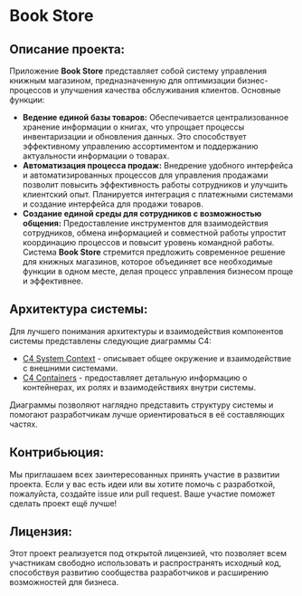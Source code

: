 # Book Store
## Описание проекта:
Приложение **Book Store** представляет собой систему управления книжным магазином, предназначенную для оптимизации бизнес-процессов и улучшения качества обслуживания клиентов. Основные функции: 

-   **Ведение единой базы товаров:** Обеспечивается централизованное хранение информации о книгах, что упрощает процессы инвентаризации и обновления данных. Это способствует эффективному управлению ассортиментом и поддержанию актуальности информации о товарах.
-   **Автоматизация процесса продаж:** Внедрение удобного интерфейса и автоматизированных процессов для управления продажами позволит повысить эффективность работы сотрудников и улучшить клиентский опыт. Планируется интеграция с платежными системами и создание интерфейса для продажи товаров.
-   **Создание единой среды для сотрудников с возможностью общения:** Предоставление инструментов для взаимодействия сотрудников, обмена информацией и совместной работы упростит координацию процессов и повысит уровень командной работы.
Система **Book Store** стремится предложить современное решение для книжных магазинов, которое объединяет все необходимые функции в одном месте, делая процесс управления бизнесом проще и эффективнее.

## Архитектура системы:

Для лучшего понимания архитектуры и взаимодействия компонентов системы представлены следующие диаграммы C4:

-   [C4 System Context](https://drive.google.com/file/d/1eWT1VqoJk6j3P1IPmjgluteo-NCxvIco/view?usp=drive_link) - описывает общее окружение и взаимодействие с внешними системами.
-   [C4 Containers](https://drive.google.com/file/d/1ahxoLa7E64qFKN7YFCCdXhF3Lh8EqfPt/view?usp=drive_link) - предоставляет детальную информацию о контейнерах, их ролях и взаимодействиях внутри системы.

Диаграммы позволяют наглядно представить структуру системы и помогают разработчикам лучше ориентироваться в её составляющих частях.

## Контрибьюция:
Мы приглашаем всех заинтересованных принять участие в развитии проекта. Если у вас есть идеи или вы хотите помочь с разработкой, пожалуйста, создайте issue или pull request. Ваше участие поможет сделать проект ещё лучше!

## Лицензия:
Этот проект реализуется под открытой лицензией, что позволяет всем участникам свободно использовать и распространять исходный код, способствуя развитию сообщества разработчиков и расширению возможностей для бизнеса.
